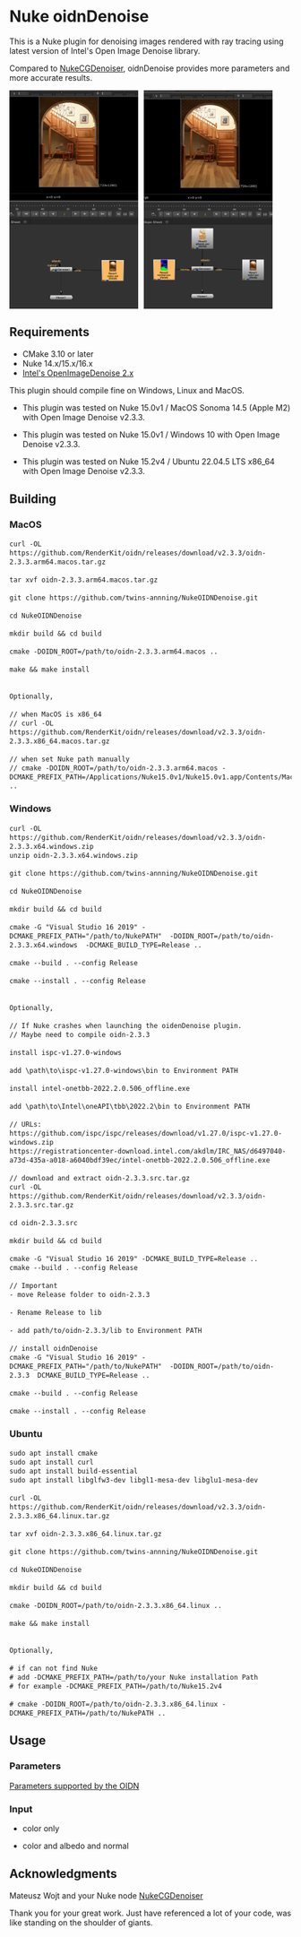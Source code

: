 # Nuke oidnDenoise

This is a Nuke plugin for denoising images rendered with ray tracing using latest version of Intel's Open Image Denoise library.

Compared to [NukeCGDenoiser](https://github.com/mateuszwojt/NukeCGDenoiser.git), oidnDenoise provides more parameters and more accurate results.

<div style="display: flex;">
  <img src="images/usage_color_only.png" width="230" height="390" style="margin-right: 10px;" />
  <img src="images/usage_all.png" width="230" height="390" style="margin-right: 10px;" />
</div>

## Requirements

- CMake 3.10 or later
- Nuke 14.x/15.x/16.x
- [Intel's OpenImageDenoise 2.x](https://github.com/OpenImageDenoise/oidn)

This plugin should compile fine on Windows, Linux and MacOS. 

- This plugin was tested on Nuke 15.0v1 / MacOS Sonoma 14.5 (Apple M2) with Open Image Denoise v2.3.3.

- This plugin was tested on Nuke 15.0v1 / Windows 10 with Open Image Denoise v2.3.3.

- This plugin was tested on Nuke 15.2v4 / Ubuntu 22.04.5 LTS x86_64 with Open Image Denoise v2.3.3.


## Building

### MacOS

```
curl -OL https://github.com/RenderKit/oidn/releases/download/v2.3.3/oidn-2.3.3.arm64.macos.tar.gz

tar xvf oidn-2.3.3.arm64.macos.tar.gz

git clone https://github.com/twins-annning/NukeOIDNDenoise.git

cd NukeOIDNDenoise

mkdir build && cd build

cmake -DOIDN_ROOT=/path/to/oidn-2.3.3.arm64.macos ..

make && make install


Optionally,

// when MacOS is x86_64
// curl -OL https://github.com/RenderKit/oidn/releases/download/v2.3.3/oidn-2.3.3.x86_64.macos.tar.gz

// when set Nuke path manually
// cmake -DOIDN_ROOT=/path/to/oidn-2.3.3.arm64.macos -DCMAKE_PREFIX_PATH=/Applications/Nuke15.0v1/Nuke15.0v1.app/Contents/MacOS ..

```

### Windows

```
curl -OL https://github.com/RenderKit/oidn/releases/download/v2.3.3/oidn-2.3.3.x64.windows.zip
unzip oidn-2.3.3.x64.windows.zip

git clone https://github.com/twins-annning/NukeOIDNDenoise.git

cd NukeOIDNDenoise

mkdir build && cd build

cmake -G "Visual Studio 16 2019" -DCMAKE_PREFIX_PATH="/path/to/NukePATH"  -DOIDN_ROOT=/path/to/oidn-2.3.3.x64.windows  -DCMAKE_BUILD_TYPE=Release ..

cmake --build . --config Release

cmake --install . --config Release


Optionally,

// If Nuke crashes when launching the oidenDenoise plugin.
// Maybe need to compile oidn-2.3.3

install ispc-v1.27.0-windows

add \path\to\ispc-v1.27.0-windows\bin to Environment PATH 

install intel-onetbb-2022.2.0.506_offline.exe 

add \path\to\Intel\oneAPI\tbb\2022.2\bin to Environment PATH

// URLs:
https://github.com/ispc/ispc/releases/download/v1.27.0/ispc-v1.27.0-windows.zip
https://registrationcenter-download.intel.com/akdlm/IRC_NAS/d6497040-a73d-435a-a018-a6040bdf39ec/intel-onetbb-2022.2.0.506_offline.exe

// download and extract oidn-2.3.3.src.tar.gz
curl -OL https://github.com/RenderKit/oidn/releases/download/v2.3.3/oidn-2.3.3.src.tar.gz

cd oidn-2.3.3.src

mkdir build && cd build

cmake -G "Visual Studio 16 2019" -DCMAKE_BUILD_TYPE=Release ..
cmake --build . --config Release

// Important
- move Release folder to oidn-2.3.3

- Rename Release to lib

- add path/to/oidn-2.3.3/lib to Environment PATH

// install oidnDenoise
cmake -G "Visual Studio 16 2019" -DCMAKE_PREFIX_PATH="/path/to/NukePATH"  -DOIDN_ROOT=/path/to/oidn-2.3.3  DCMAKE_BUILD_TYPE=Release ..

cmake --build . --config Release

cmake --install . --config Release

```

### Ubuntu

```
sudo apt install cmake
sudo apt install curl
sudo apt install build-essential
sudo apt install libglfw3-dev libgl1-mesa-dev libglu1-mesa-dev

curl -OL https://github.com/RenderKit/oidn/releases/download/v2.3.3/oidn-2.3.3.x86_64.linux.tar.gz

tar xvf oidn-2.3.3.x86_64.linux.tar.gz

git clone https://github.com/twins-annning/NukeOIDNDenoise.git

cd NukeOIDNDenoise

mkdir build && cd build

cmake -DOIDN_ROOT=/path/to/oidn-2.3.3.x86_64.linux ..

make && make install


Optionally,

# if can not find Nuke
# add -DCMAKE_PREFIX_PATH=/path/to/your Nuke installation Path
# for example -DCMAKE_PREFIX_PATH=/path/to/Nuke15.2v4

# cmake -DOIDN_ROOT=/path/to/oidn-2.3.3.x86_64.linux -DCMAKE_PREFIX_PATH=/path/to/NukePATH ..

```


## Usage

### Parameters

[Parameters supported by the OIDN](https://github.com/RenderKit/oidn?tab=readme-ov-file#rt)


### Input

- color only

- color and albedo and normal


## Acknowledgments

Mateusz Wojt and your Nuke node [NukeCGDenoiser](https://github.com/mateuszwojt/NukeCGDenoiser.git)

Thank you for your great work. Just have referenced a lot of your code, was like standing on the shoulder of giants.













